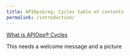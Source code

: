 ```yaml
---
title: APIOps&reg; Cycles table of contents
permalink: /introduction/
---
```


[What is APIOps&reg; Cycles](WhatIsAPIOps.md)

This needs a welcome message and a picture
